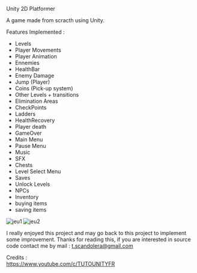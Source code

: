 Unity 2D Platformer  
  
A game made from scracth using Unity.  
  
Features Implemented :  
- Levels  
- Player Movements  
- Player Animation  
- Ennemies  
- HealthBar  
- Enemy Damage  
- Jump (Player)
- Coins (Pick-up system)
- Other Levels + transitions
- Elimination Areas   
- CheckPoints
- Ladders
- HealthRecovery
- Player death
- GameOver
- Main Menu
- Pause Menu
- Music
- SFX 
- Chests
- Level Select Menu
- Saves
- Unlock Levels
- NPCs
- Inventory 
- buying items
- saving items

![jeu1](https://user-images.githubusercontent.com/71343777/199273309-00d11fce-4855-405c-a86e-6afe95ab2ab4.png)
![jeu2](https://user-images.githubusercontent.com/71343777/199273321-64c8c5ad-32ca-48a9-99c5-d01a47333c06.png)

I really enjoyed this project and may go back to this project to implement some improvement. Thanks for reading this, if you are interested in source code contact me by mail : t.scandolera@gmail.com



Credits :   
https://www.youtube.com/c/TUTOUNITYFR  
